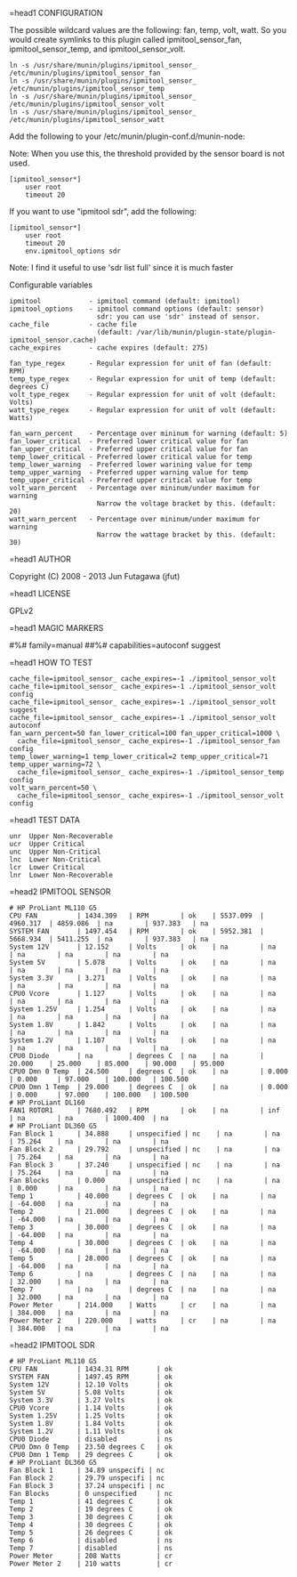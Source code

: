 =head1 CONFIGURATION

The possible wildcard values are the following: fan, temp, volt, watt. So you
would create symlinks to this plugin called ipmitool_sensor_fan,
ipmitool_sensor_temp, and ipmitool_sensor_volt.

    ln -s /usr/share/munin/plugins/ipmitool_sensor_ /etc/munin/plugins/ipmitool_sensor_fan
    ln -s /usr/share/munin/plugins/ipmitool_sensor_ /etc/munin/plugins/ipmitool_sensor_temp
    ln -s /usr/share/munin/plugins/ipmitool_sensor_ /etc/munin/plugins/ipmitool_sensor_volt
    ln -s /usr/share/munin/plugins/ipmitool_sensor_ /etc/munin/plugins/ipmitool_sensor_watt

Add the following to your /etc/munin/plugin-conf.d/munin-node:

Note: When you use this, the threshold provided by the sensor board is not used.

    [ipmitool_sensor*]
        user root
        timeout 20

If you want to use "ipmitool sdr", add the following:

    [ipmitool_sensor*]
        user root
        timeout 20
        env.ipmitool_options sdr

Note: I find it useful to use 'sdr list full' since it is much faster

Configurable variables

    ipmitool            - ipmitool command (default: ipmitool)
    ipmitool_options    - ipmitool command options (default: sensor)
                          sdr: you can use 'sdr' instead of sensor.
    cache_file          - cache file
                          (default: /var/lib/munin/plugin-state/plugin-ipmitool_sensor.cache)
    cache_expires       - cache expires (default: 275)
  
    fan_type_regex      - Regular expression for unit of fan (default: RPM)
    temp_type_regex     - Regular expression for unit of temp (default: degrees C)
    volt_type_regex     - Regular expression for unit of volt (default: Volts)
    watt_type_regex     - Regular expression for unit of volt (default: Watts)
  
    fan_warn_percent    - Percentage over mininum for warning (default: 5)
    fan_lower_critical  - Preferred lower critical value for fan
    fan_upper_critical  - Preferred upper critical value for fan
    temp_lower_critical - Preferred lower critical value for temp
    temp_lower_warning  - Preferred lower warining value for temp
    temp_upper_warning  - Preferred upper warning value for temp
    temp_upper_critical - Preferred upper critical value for temp
    volt_warn_percent   - Percentage over mininum/under maximum for warning
                          Narrow the voltage bracket by this. (default: 20)
    watt_warn_percent   - Percentage over mininum/under maximum for warning
                          Narrow the wattage bracket by this. (default: 30)

=head1 AUTHOR

Copyright (C) 2008 - 2013 Jun Futagawa (jfut)

=head1 LICENSE

GPLv2

=head1 MAGIC MARKERS

#%# family=manual
##%# capabilities=autoconf suggest

=head1 HOW TO TEST

    cache_file=ipmitool_sensor_ cache_expires=-1 ./ipmitool_sensor_volt
    cache_file=ipmitool_sensor_ cache_expires=-1 ./ipmitool_sensor_volt config
    cache_file=ipmitool_sensor_ cache_expires=-1 ./ipmitool_sensor_volt suggest
    cache_file=ipmitool_sensor_ cache_expires=-1 ./ipmitool_sensor_volt autoconf
    fan_warn_percent=50 fan_lower_critical=100 fan_upper_critical=1000 \
      cache_file=ipmitool_sensor_ cache_expires=-1 ./ipmitool_sensor_fan config
    temp_lower_warning=1 temp_lower_critical=2 temp_upper_critical=71 temp_upper_warning=72 \
      cache_file=ipmitool_sensor_ cache_expires=-1 ./ipmitool_sensor_temp config
    volt_warn_percent=50 \
      cache_file=ipmitool_sensor_ cache_expires=-1 ./ipmitool_sensor_volt config

=head1 TEST DATA

    unr  Upper Non-Recoverable
    ucr  Upper Critical
    unc  Upper Non-Critical
    lnc  Lower Non-Critical
    lcr  Lower Critical
    lnr  Lower Non-Recoverable

=head2 IPMITOOL SENSOR

    # HP ProLiant ML110 G5
    CPU FAN          | 1434.309   | RPM        | ok    | 5537.099  | 4960.317  | 4859.086  | na        | 937.383   | na
    SYSTEM FAN       | 1497.454   | RPM        | ok    | 5952.381  | 5668.934  | 5411.255  | na        | 937.383   | na
    System 12V       | 12.152     | Volts      | ok    | na        | na        | na        | na        | na        | na
    System 5V        | 5.078      | Volts      | ok    | na        | na        | na        | na        | na        | na
    System 3.3V      | 3.271      | Volts      | ok    | na        | na        | na        | na        | na        | na
    CPU0 Vcore       | 1.127      | Volts      | ok    | na        | na        | na        | na        | na        | na
    System 1.25V     | 1.254      | Volts      | ok    | na        | na        | na        | na        | na        | na
    System 1.8V      | 1.842      | Volts      | ok    | na        | na        | na        | na        | na        | na
    System 1.2V      | 1.107      | Volts      | ok    | na        | na        | na        | na        | na        | na
    CPU0 Diode       | na         | degrees C  | na    | na        | 20.000    | 25.000    | 85.000    | 90.000    | 95.000
    CPU0 Dmn 0 Temp  | 24.500     | degrees C  | ok    | na        | 0.000     | 0.000     | 97.000    | 100.000   | 100.500
    CPU0 Dmn 1 Temp  | 29.000     | degrees C  | ok    | na        | 0.000     | 0.000     | 97.000    | 100.000   | 100.500
    # HP ProLiant DL160
    FAN1 ROTOR1      | 7680.492   | RPM        | ok    | na        | inf       | na        | na        | 1000.400  | na
    # HP ProLiant DL360 G5
    Fan Block 1      | 34.888     | unspecified | nc    | na        | na        | 75.264    | na        | na        | na
    Fan Block 2      | 29.792     | unspecified | nc    | na        | na        | 75.264    | na        | na        | na
    Fan Block 3      | 37.240     | unspecified | nc    | na        | na        | 75.264    | na        | na        | na
    Fan Blocks       | 0.000      | unspecified | nc    | na        | na        | 0.000     | na        | na        | na
    Temp 1           | 40.000     | degrees C  | ok    | na        | na        | -64.000   | na        | na        | na
    Temp 2           | 21.000     | degrees C  | ok    | na        | na        | -64.000   | na        | na        | na
    Temp 3           | 30.000     | degrees C  | ok    | na        | na        | -64.000   | na        | na        | na
    Temp 4           | 30.000     | degrees C  | ok    | na        | na        | -64.000   | na        | na        | na
    Temp 5           | 28.000     | degrees C  | ok    | na        | na        | -64.000   | na        | na        | na
    Temp 6           | na         | degrees C  | na    | na        | na        | 32.000    | na        | na        | na
    Temp 7           | na         | degrees C  | na    | na        | na        | 32.000    | na        | na        | na
    Power Meter      | 214.000    | Watts      | cr    | na        | na        | 384.000   | na        | na        | na
    Power Meter 2    | 220.000    | watts      | cr    | na        | na        | 384.000   | na        | na        | na

=head2 IPMITOOL SDR

    # HP ProLiant ML110 G5
    CPU FAN          | 1434.31 RPM       | ok
    SYSTEM FAN       | 1497.45 RPM       | ok
    System 12V       | 12.10 Volts       | ok
    System 5V        | 5.08 Volts        | ok
    System 3.3V      | 3.27 Volts        | ok
    CPU0 Vcore       | 1.14 Volts        | ok
    System 1.25V     | 1.25 Volts        | ok
    System 1.8V      | 1.84 Volts        | ok
    System 1.2V      | 1.11 Volts        | ok
    CPU0 Diode       | disabled          | ns
    CPU0 Dmn 0 Temp  | 23.50 degrees C   | ok
    CPU0 Dmn 1 Temp  | 29 degrees C      | ok
    # HP ProLiant DL360 G5
    Fan Block 1      | 34.89 unspecifi | nc
    Fan Block 2      | 29.79 unspecifi | nc
    Fan Block 3      | 37.24 unspecifi | nc
    Fan Blocks       | 0 unspecified     | nc
    Temp 1           | 41 degrees C      | ok
    Temp 2           | 19 degrees C      | ok
    Temp 3           | 30 degrees C      | ok
    Temp 4           | 30 degrees C      | ok
    Temp 5           | 26 degrees C      | ok
    Temp 6           | disabled          | ns
    Temp 7           | disabled          | ns
    Power Meter      | 208 Watts         | cr
    Power Meter 2    | 210 watts         | cr

